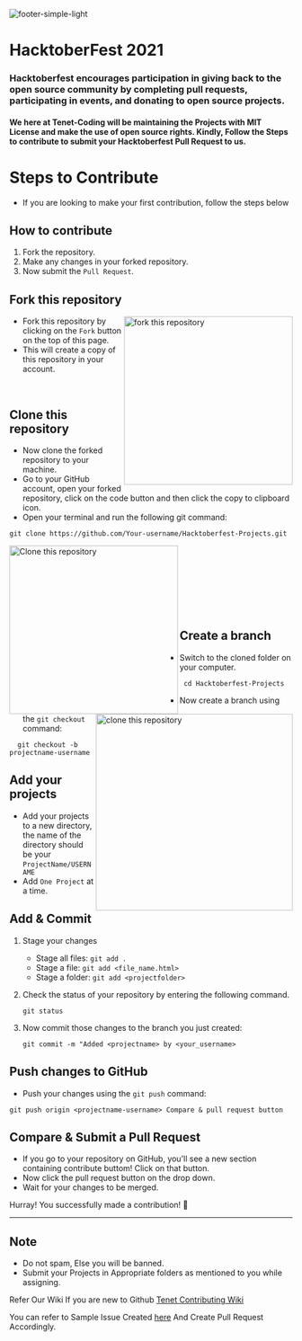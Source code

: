 ![footer-simple-light](https://user-images.githubusercontent.com/66599363/134667432-a754cb19-635c-431c-a1c1-080948dccef2.png)


# HacktoberFest 2021
### Hacktoberfest encourages participation in giving back to the open source community by completing pull requests, participating in events, and donating to open source projects.

#### We here at Tenet-Coding will be maintaining the Projects with MIT License and make the use of open source rights. Kindly, Follow the Steps to contribute to submit your Hacktoberfest Pull Request to us.


# Steps to Contribute
- If you are looking to make your first contribution, follow the steps below
## How to contribute
1.  Fork the repository.
2.  Make any changes in your forked repository.
3.  Now submit the `Pull Request`.
## Fork this repository

<img align="right" width="300" src="https://user-images.githubusercontent.com/76244600/134916457-262796dd-7158-4485-ac5b-bc32a1ca2519.png" alt="fork this repository" />

- Fork this repository by clicking on the `Fork` button on the top of this page. 
- This will create a copy of this repository in your account.
<br>

##  Clone this repository

- Now clone the forked repository to your machine.
- Go to your GitHub account, open your forked repository, click on the code button and then click the copy to clipboard icon.
- Open your terminal and run the following git command:
```
git clone https://github.com/Your-username/Hacktoberfest-Projects.git
```

<img align="left" width="300" src="https://user-images.githubusercontent.com/76244600/134917273-2b31063d-e19e-4b43-93b2-2f2cefd509f9.png" alt="Clone this repository" />

<img align="right" width="350" src="https://user-images.githubusercontent.com/76244600/134917449-4a1df6d2-f994-4b83-ac05-0752b6bdd2e4.png" alt="clone this repository" />
<br>
<br>
<br>
<br>
<br>
<br>
<br>


## Create a branch
- Switch to the cloned folder on your computer.
 ```
  cd Hacktoberfest-Projects
 ```
- Now create a branch using the `git checkout` command:
```
  git checkout -b projectname-username
```
## Add your projects
- Add your projects to a new directory, the name of the directory should be your `ProjectName/USERNAME`
- Add `One Project` at a time.
##  Add & Commit
1.  Stage your changes
    - Stage all files: `git add .`
    - Stage a file: `git add <file_name.html>`
    - Stage a folder: `git add <projectfolder>`
3.  Check the status of your repository by entering the following command.

    ```
    git status
    ```
5.  Now commit those changes to the branch you just created:

    ```
    git commit -m "Added <projectname> by <your_username>
    ```

## Push changes to GitHub
- Push your changes using the `git push` command:
```
git push origin <projectname-username> Compare & pull request button
```
## Compare & Submit a Pull Request
- If you go to your repository on GitHub, you'll see a new section containing contribute buttom! Click on that button.
- Now click the pull request button on the drop down.
- Wait for your changes to be merged.

Hurray! You successfully made a contribution! 🎉
<hr>

## Note
- Do not spam, Else you will be banned.
- Submit your Projects in Appropriate folders as mentioned to you while assigning.


Refer Our Wiki If you are new to Github 
[Tenet Contributing Wiki](https://github.com/Tenet-Coding/Hacktoberfest-Projects/wiki/Pull-Requests-!)

You can refer to Sample Issue Created [here](https://github.com/Tenet-Coding/Hacktoberfest-Projects/issues/1)
And Create Pull Request Accordingly.

